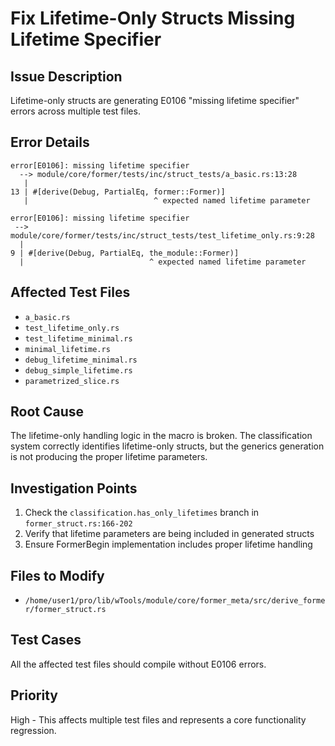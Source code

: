 # Fix Lifetime-Only Structs Missing Lifetime Specifier

## Issue Description
Lifetime-only structs are generating E0106 "missing lifetime specifier" errors across multiple test files.

## Error Details
```
error[E0106]: missing lifetime specifier
  --> module/core/former/tests/inc/struct_tests/a_basic.rs:13:28
   |
13 | #[derive(Debug, PartialEq, former::Former)]
   |                            ^ expected named lifetime parameter

error[E0106]: missing lifetime specifier
 --> module/core/former/tests/inc/struct_tests/test_lifetime_only.rs:9:28
  |
9 | #[derive(Debug, PartialEq, the_module::Former)]
  |                            ^ expected named lifetime parameter
```

## Affected Test Files
- `a_basic.rs`
- `test_lifetime_only.rs` 
- `test_lifetime_minimal.rs`
- `minimal_lifetime.rs`
- `debug_lifetime_minimal.rs`
- `debug_simple_lifetime.rs`
- `parametrized_slice.rs`

## Root Cause
The lifetime-only handling logic in the macro is broken. The classification system correctly identifies lifetime-only structs, but the generics generation is not producing the proper lifetime parameters.

## Investigation Points
1. Check the `classification.has_only_lifetimes` branch in `former_struct.rs:166-202`
2. Verify that lifetime parameters are being included in generated structs
3. Ensure FormerBegin implementation includes proper lifetime handling

## Files to Modify
- `/home/user1/pro/lib/wTools/module/core/former_meta/src/derive_former/former_struct.rs`

## Test Cases
All the affected test files should compile without E0106 errors.

## Priority
High - This affects multiple test files and represents a core functionality regression.